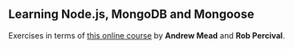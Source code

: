 ## Learning Node.js, MongoDB and Mongoose

Exercises in terms of [this online course](https://www.udemy.com/the-complete-nodejs-developer-course-2/learn/v4/overvie) by **Andrew Mead** and **Rob Percival**. 